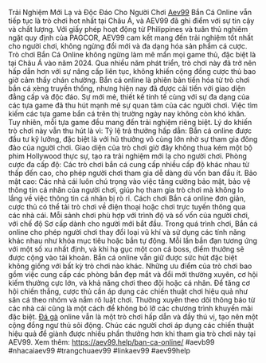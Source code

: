  Trải Nghiệm Mới Lạ và Độc Đáo Cho Người Chơi
[Aev99](https://aev99.help/ban-ca/) Bắn Cá Online vẫn tiếp tục là trò chơi hot nhất tại Châu Á, và AEV99 đã ghi điểm với sự tin cậy và chất lượng. Với giấy phép hoạt động từ Philippines và tuân thủ nghiêm ngặt quy định của PAGCOR, AEV99 cam kết mang đến trải nghiệm tốt nhất cho người chơi, không ngừng đổi mới và đa dạng hóa sản phẩm cá cược.
Trò chơi Bắn Cá Online không ngừng làm mê mẩn mọi game thủ, đặc biệt là tại Châu Á vào năm 2024. Qua nhiều năm phát triển, trò chơi này đã trở nên hấp dẫn hơn với sự nâng cấp liên tục, không khiến cộng đồng cược thủ bao giờ cảm thấy chán chường.
Bắn cá online là phiên bản tiến hóa từ trò chơi bắn cá xèng truyền thống, nhưng hiện nay đã được cải tiến với giao diện đẳng cấp và độc đáo. Sự mới mẻ, thiết kế tinh tế cùng với sự đa dạng của các tựa game đã thu hút mạnh mẽ sự quan tâm của các người chơi.
Việc tìm kiếm các tựa game bắn cá trên thị trường ngày nay không còn khó khăn. Tuy nhiên, mỗi tựa game đều mang đến trải nghiệm riêng biệt. Lý do khiến trò chơi này vẫn thu hút là vì:
Tỷ lệ trả thưởng hấp dẫn: Bắn cá online được đầu tư kỹ lưỡng, đặc biệt là với hũ thưởng vô cùng lớn nhờ sự tham gia đông đảo của người chơi. Giao diện của trò chơi giờ đây không thua kém một bộ phim Hollywood thực sự, tạo ra trải nghiệm mới lạ cho người chơi.
Phòng cược đa cấp độ: Các trò chơi bắn cá cung cấp nhiều cấp độ khác nhau từ thấp đến cao, cho phép người chơi tham gia dễ dàng dù vốn ban đầu ít.
Bảo mật cao: Các nhà cái luôn chú trọng vào việc tăng cường bảo mật, bảo vệ thông tin cá nhân của người chơi, giúp họ tham gia trò chơi mà không lo lắng về việc thông tin cá nhân bị rò rỉ.
Cách chơi Bắn cá online đơn giản, cược thủ có thể tải trò chơi về điện thoại hoặc chơi trực tuyến thông qua các nhà cái. Mỗi sảnh chơi phù hợp với trình độ và số vốn của người chơi, với chế độ Sơ cấp dành cho người mới bắt đầu.
Trong quá trình chơi, Bắn cá online cho phép người chơi thay đổi loại vũ khí và sử dụng các tính năng khác nhau như khóa mục tiêu hoặc bắn tự động. Mỗi lần bắn đạn tương ứng với một số xu nhất định, và khi hạ gục một con cá boss, điểm thưởng sẽ được cộng vào tài khoản.
Bắn cá online vẫn giữ được sức hút đặc biệt không giống với bất kỳ trò chơi nào khác. Những ưu điểm của trò chơi bao gồm việc cung cấp các phòng bắn đẹp mắt và đổi mới thường xuyên, cơ hội kiếm thưởng cực lớn, và khả năng chơi theo đội hoặc cá nhân.
Để tăng cơ hội chiến thắng, cược thủ cần áp dụng các chiến thuật chơi hiệu quả như săn cá theo nhóm và nắm rõ luật chơi. Thường xuyên theo dõi thông báo từ các nhà cái cũng là một cách để không bỏ lỡ các chương trình khuyến mãi đặc biệt.
[Đá gà](https://aev99.help/ban-ca-online/) online vẫn là một trò chơi hấp dẫn và đầy thú vị, tạo nên một cộng đồng ngư thủ sôi động. Chúc các người chơi áp dụng các chiến thuật hiệu quả để giành được nhiều phần thưởng hơn khi tham gia trò chơi này tại AEV99.
Xem thêm: https://aev99.help/ban-ca-online/
#aevb99 #nhacaiaev99 #trangchuaev99 #linkaev99 #aev99help
